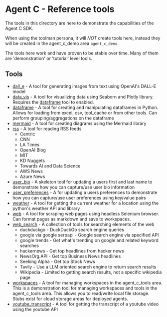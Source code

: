 # Agent C - Reference tools
The tools in this directory are here to demonstrate the capabilities of the Agent C SDK.

When using the toolman persona, it will *NOT* create tools here, instead they will be created in the agent_c_demo area `agent_c_demo`.  

The tools here work and have proven to be stable over time.  Many of them are 'demonstration' or 'tutorial' level tools.

## Tools
- [dall_e](src/agent_c_tools/tools/dall_e) - A tool for generating images from text using OpenAI's DALL-E model
- [data_vis](src/agent_c_tools/tools/data_vis) - A tool for visualizing data using Seaborn and Plotly library.  Requires the [dataframe](src/agent_c_tools/tools/dataframe) tool to enabled.
- [dataframe](src/agent_c_tools/tools/dataframe) - A tool for creating and manipulating dataframes in Python. Allows for loading from excel, csv, tool_cache or from other tools.  Can perform grouping/aggregations on the dataframe
- [mermaid](src/agent_c_tools/tools/mermaid_chart) - A tool for creating diagrams using the Mermaid library
- [rss](src/agent_c_tools/tools/rss) - A tool for reading RSS feeds
  - Centric
  - CNN
  - LA Times
  - OpenAI Blog
  - MIT
  - KD Nuggets
  - Towards AI and Data Science
  - AWS News
  - Azure News
- [user_bio](src/agent_c_tools/tools/user_bio) - A skeleton tool for updating a users first and last name to demonstrate how you can capture/use user bio information
- [user_preferences](src/agent_c_tools/tools/user_preferences) - A for updating a users preferences to demonstrate how you can capture/use user preferences using key/value pairs
- [weather](src/agent_c_tools/tools/weather) - A tool for getting the current weather for a location using the python's weather API and library
- [web](src/agent_c_tools/tools/web) - A tool for scraping web pages using headless Selenium browser. Can format pages as markdown and save to workspaces.
- [web_search](src/agent_c_tools/tools/web_search) - A collection of tools for searching elements of the web
  - duckduckgo - DuckDuckGo search engine queries
  - google via google serpapi - Google search engine via specified API
  - google trends - Get what's trending on google and related keyword searches
  - hackernews - Get top headlines from hacker news
  - NewsOrg.API - Get top Business News headlines
  - Seeking Alpha - Get top Stock News
  - Tavily - Use a LLM oriented search engine to return search results
  - Wikipedia - Limited to getting search results, not a specific wikipedia page
- [workspaces](src/agent_c_tools/tools/workspace) - A tool for managing workspaces in the agent_c_tools area.  This is a demonstration tool for managing workspaces and tools in the agent_c_tools area.  This allows you to read/write local file storage. Stubs exist for cloud storage areas for deployed agents.
- [youtube_transcript](src/agent_c_tools/tools/youtube_transcript) - A tool for getting the transcript of a youtube video using the youtube API